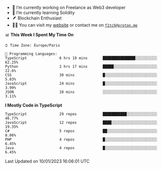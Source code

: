 - 🔭 I’m currently working on Freelance as Web3 developer
- 🌱 I’m currently learning Solidity
- 🪶 Blockchain Enthusiast
- 👨‍💻 You can visit my [website](https://f1tch.xyz) or contact me on [`f1tch@proton.me`](mailto:f1tch@proton.me)

<!--START_SECTION:waka-->
📊 **This Week I Spent My Time On** 

```text
⌚︎ Time Zone: Europe/Paris

💬 Programming Languages: 
TypeScript               6 hrs 19 mins       ███████████████░░░░░░░░░░   62.25% 
Python                   2 hrs 17 mins       █████░░░░░░░░░░░░░░░░░░░░   22.6% 
CSS                      30 mins             █░░░░░░░░░░░░░░░░░░░░░░░░   5.03% 
JavaScript               24 mins             █░░░░░░░░░░░░░░░░░░░░░░░░   3.99% 
JSON                     18 mins             ░░░░░░░░░░░░░░░░░░░░░░░░░   3.11%

```

**I Mostly Code in TypeScript** 

```text
TypeScript               29 repos            ███████████░░░░░░░░░░░░░░   46.77% 
JavaScript               12 repos            ████░░░░░░░░░░░░░░░░░░░░░   19.35% 
C#                       5 repos             ██░░░░░░░░░░░░░░░░░░░░░░░   8.06% 
PHP                      4 repos             █░░░░░░░░░░░░░░░░░░░░░░░░   6.45% 
Java                     4 repos             █░░░░░░░░░░░░░░░░░░░░░░░░   6.45%

```



 Last Updated on 10/01/2023 16:06:01 UTC
<!--END_SECTION:waka-->

